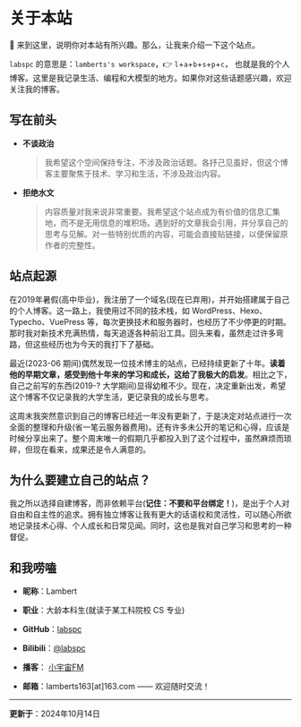
# 关于本站

👏 来到这里，说明你对本站有所兴趣。那么，让我来介绍一下这个站点。

`labspc` 的意思是：`lamberts's workspace`，👉 `l`+`a`+`b`+`s`+`p`+`c`， 也就是我的个人博客。这里是我记录生活、编程和大模型的地方。如果你对这些话题感兴趣，欢迎关注我的博客。


## 写在前头

- **不谈政治**
  > 我希望这个空间保持专注，不涉及政治话题。各抒己见虽好，但这个博客主要聚焦于技术、学习和生活，不涉及政治内容。

- **拒绝水文**
  > 内容质量对我来说非常重要。我希望这个站点成为有价值的信息汇集地，而不是无用信息的堆积场。遇到好的文章我会引用，并分享自己的思考与见解。对一些特别优质的内容，可能会直接贴链接，以便保留原作者的完整性。

## 站点起源

在2019年暑假(高中毕业)，我注册了一个域名(现在已弃用)，并开始搭建属于自己的个人博客。这一路上，我使用过不同的技术栈，如 WordPress、Hexo、Typecho、VuePress 等，每次更换技术和服务器时，也经历了不少停更的时期。那时我对新技术充满热情，每天追逐各种前沿工具。回头来看，虽然走过许多弯路，但这些经历也为今天的我打下了基础。

最近(2023-06 期间)偶然发现一位技术博主的站点，已经持续更新了十年。**读着他的早期文章，感受到他十年来的学习和成长，这给了我极大的启发**。相比之下，自己之前写的东西(2019-? 大学期间)显得幼稚不少。现在，决定重新出发，希望这个博客不仅记录我的大学生活，更记录我的成长与思考。

这周末我突然意识到自己的博客已经近一年没有更新了，于是决定对站点进行一次全面的整理和升级(省一笔云服务器费用)。还有许多未公开的笔记和心得，应该是时候分享出来了。整个周末唯一的假期几乎都投入到了这个过程中，虽然麻烦而琐碎，但现在看来，成果还是令人满意的。

## 为什么要建立自己的站点？

我之所以选择自建博客，而非依赖平台(**记住：不要和平台绑定！**)，是出于个人对自由和自主性的追求。拥有独立博客让我有更大的话语权和灵活性，可以随心所欲地记录技术心得、个人成长和日常见闻。同时，这也是我对自己学习和思考的一种督促。


## 和我唠嗑

- **昵称**：Lambert

- **职业**：大龄本科生(就读于某工科院校 CS 专业)
- **GitHub**：[labspc](https://github.com/labspc "@labspc")

- **Bilibili**：[@labspc](https://space.bilibili.com/370214419 "@labspc")

- **播客**： [小宇宙FM](https://www.xiaoyuzhoufm.com/podcast/649c5f4764b8ac51c8368155 "小宇宙FM")
 
- **邮箱**：lamberts163[at]163.com —— 欢迎随时交流！

---
**更新于**：2024年10月14日
